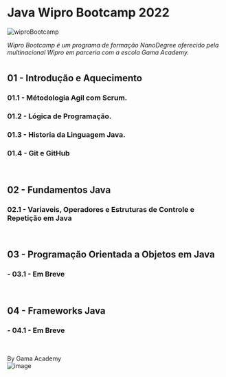 # Java Wipro Bootcamp 2022

![wiproBootcamp](https://user-images.githubusercontent.com/10172471/161183714-e9718b88-2da6-4907-82d8-21c5c2e36748.png)

*Wipro Bootcamp é um programa de formação NanoDegree oferecido pela multinacional Wipro em parceria com a escola Gama Academy.*

#

## 01 - Introdução e Aquecimento
  ### 01.1 - Métodologia Agil com Scrum.
  ### 01.2 - Lógica de Programação.
  ### 01.3 - Historia da Linguagem Java.
  ### 01.4 - Git e GitHub
</br>

## 02 - Fundamentos Java
  ### 02.1 - Variaveis, Operadores e Estruturas de Controle e Repetição em Java
</br>

## 03 - Programação Orientada a Objetos em Java
### - 03.1 - Em Breve
</br>

## 04 - Frameworks Java
### - 04.1 - Em Breve
</br>

By Gama Academy
</br>
![image](https://user-images.githubusercontent.com/10172471/161184424-a619d9bb-208e-4a94-913a-79156d2f1fc0.png)
